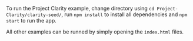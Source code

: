 To run the Project Clarity example, change directory using ```cd Project-Clarity/clarity-seed/```, run ```npm install``` to install all dependencies and ```npm start``` to run the app.

All other examples can be runned by simply opening the ```index.html``` files.